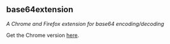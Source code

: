 ## base64extension

*A Chrome and Firefox extension for base64 encoding/decoding*

Get the Chrome version [here](https://chrome.google.com/webstore/detail/base64extension/okmdllpcbdhmhabhoheagplkjkbijcid).
